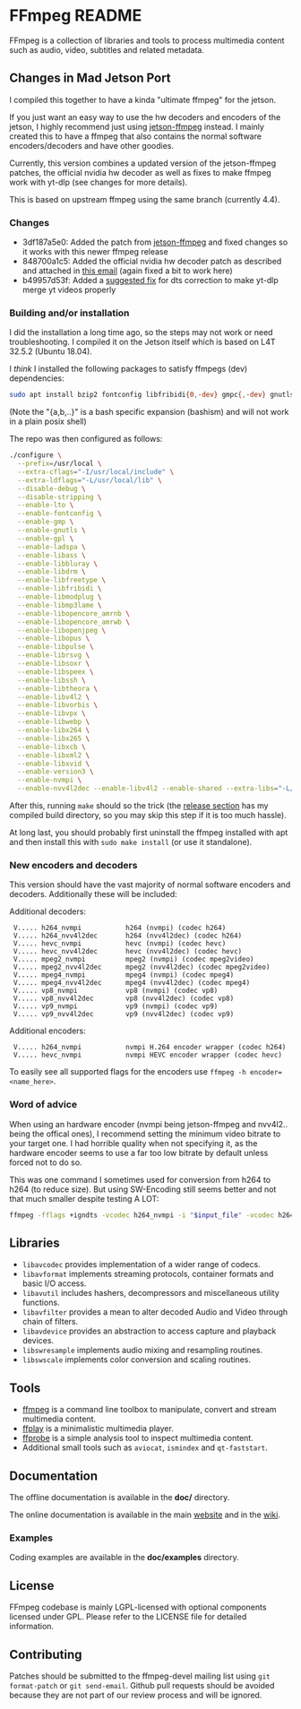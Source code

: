 FFmpeg README
=============

FFmpeg is a collection of libraries and tools to process multimedia content
such as audio, video, subtitles and related metadata.

## Changes in Mad Jetson Port

I compiled this together to have a kinda "ultimate ffmpeg" for the jetson.

If you just want an easy way to use the hw decoders and encoders of the jetson, I highly recommend just using [jetson-ffmpeg](https://github.com/jocover/jetson-ffmpeg) instead. I mainly created this to have a ffmpeg that also contains the normal software encoders/decoders and have other goodies.

Currently, this version combines a updated version of the jetson-ffmpeg patches, the official nvidia hw decoder as well as fixes to make ffmpeg work with yt-dlp (see changes for more details).

This is based on upstream ffmpeg using the same branch (currently 4.4).

### Changes

 - 3df187a5e0: Added the patch from [jetson-ffmpeg](https://github.com/jocover/jetson-ffmpeg) and fixed changes so it works with this newer ffmpeg release
 - 848700a1c5: Added the official nvidia hw decoder patch as described and attached in [this email](http://ffmpeg.org/pipermail/ffmpeg-devel/2020-June/263746.html) (again fixed a bit to work here)
 - b49957d53f: Added a [suggested fix](http://ffmpeg.org/pipermail/ffmpeg-devel/2021-May/280189.html) for dts correction to make yt-dlp merge yt videos properly

### Building and/or installation

I did the installation a long time ago, so the steps may not work or need troubleshooting. I compiled it on the Jetson itself which is based on L4T 32.5.2 (Ubuntu 18.04).

I *think* I installed the following packages to satisfy ffmpegs (dev) dependencies:

```bash
sudo apt install bzip2 fontconfig libfribidi{0,-dev} gmpc{,-dev} gnutls-bin lame libass{9,-dev} libavc1394-{0,dev} libbluray{2,-dev} libdrm{2,-dev} libfreetype6{,-dev} libmodplug{1,-dev} libraw1394-{11,dev} librsvg2{-2,-dev} libsoxr{0,-dev} libtheora{0,-dev} libva{2,-dev} libva-drm2 libva-x11-2 libvdpau{1,-dev} libvorbisenc2 libvorbis{0a,-dev} libvpx{5,-dev} libwebp{6,-dev} libx11{-6,-dev} libx264-{152,dev} libx265-{146,dev} libxcb1{,-dev} libxext{6,-dev} libxml2{,-dev} libxv{1,-dev} libxvidcore{4,-dev} libopencore-amr{nb0,nb-dev,wb0,wb-dev} opus-tools libsdl2-dev speex v4l-utils zlib1g{,-dev} libopenjp2-7{,-dev} libssh-{4,dev} libspeex{1,-dev}
```

(Note the "{a,b,..}" is a bash specific expansion (bashism) and will not work in a plain posix shell)

The repo was then configured as follows:

```sh
./configure \
  --prefix=/usr/local \
  --extra-cflags="-I/usr/local/include" \
  --extra-ldflags="-L/usr/local/lib" \
  --disable-debug \
  --disable-stripping \
  --enable-lto \
  --enable-fontconfig \
  --enable-gmp \
  --enable-gnutls \
  --enable-gpl \
  --enable-ladspa \
  --enable-libass \
  --enable-libbluray \
  --enable-libdrm \
  --enable-libfreetype \
  --enable-libfribidi \
  --enable-libmodplug \
  --enable-libmp3lame \
  --enable-libopencore_amrnb \
  --enable-libopencore_amrwb \
  --enable-libopenjpeg \
  --enable-libopus \
  --enable-libpulse \
  --enable-librsvg \
  --enable-libsoxr \
  --enable-libspeex \
  --enable-libssh \
  --enable-libtheora \
  --enable-libv4l2 \
  --enable-libvorbis \
  --enable-libvpx \
  --enable-libwebp \
  --enable-libx264 \
  --enable-libx265 \
  --enable-libxcb \
  --enable-libxml2 \
  --enable-libxvid \
  --enable-version3 \
  --enable-nvmpi \
  --enable-nvv4l2dec --enable-libv4l2 --enable-shared --extra-libs="-L/usr/lib/aarch64-linux-gnu/tegra -lnvbuf_utils" --extra-cflags="-I /usr/src/jetson_multimedia_api/include/"
```

After this, running `make` should so the trick (the [release section](https://github.com/LinusCDE/mad-jetson-ffmpeg/releases) has my compiled build directory, so you may skip this step if it is too much hassle).

At long last, you should probably first uninstall the ffmpeg installed with apt and then install this with `sudo make install` (or use it standalone).

### New encoders and decoders

This version should have the vast majority of normal software encoders and decoders. Additionally these will be included:

Additional decoders:

```
 V..... h264_nvmpi           h264 (nvmpi) (codec h264)
 V..... h264_nvv4l2dec       h264 (nvv4l2dec) (codec h264)
 V..... hevc_nvmpi           hevc (nvmpi) (codec hevc)
 V..... hevc_nvv4l2dec       hevc (nvv4l2dec) (codec hevc)
 V..... mpeg2_nvmpi          mpeg2 (nvmpi) (codec mpeg2video)
 V..... mpeg2_nvv4l2dec      mpeg2 (nvv4l2dec) (codec mpeg2video)
 V..... mpeg4_nvmpi          mpeg4 (nvmpi) (codec mpeg4)
 V..... mpeg4_nvv4l2dec      mpeg4 (nvv4l2dec) (codec mpeg4)
 V..... vp8_nvmpi            vp8 (nvmpi) (codec vp8)
 V..... vp8_nvv4l2dec        vp8 (nvv4l2dec) (codec vp8)
 V..... vp9_nvmpi            vp9 (nvmpi) (codec vp9)
 V..... vp9_nvv4l2dec        vp9 (nvv4l2dec) (codec vp9)
```

Additional encoders:

```
 V..... h264_nvmpi           nvmpi H.264 encoder wrapper (codec h264)
 V..... hevc_nvmpi           nvmpi HEVC encoder wrapper (codec hevc)
```

To easily see all supported flags for the encoders use `ffmpeg -h encoder=<name_here>`.

### Word of advice

When using an hardware encoder (nvmpi being jetson-ffmpeg and nvv4l2.. being the offical ones), I recommend setting the minimum video bitrate to your target one.
I had horrible quality when not specifying it, as the hardware encoder seems to use a far too low bitrate by default unless forced not to do so.

This was one command I sometimes used for conversion from h264 to h264 (to reduce size). But using SW-Encoding still seems better and not that much smaller despite testing A LOT:

```sh
ffmpeg -fflags +igndts -vcodec h264_nvmpi -i "$input_file" -vcodec h264_nvmpi -profile:v baseline -level:v 4.1 -preset:v slow -rc vbr -minrate 256k -b:v 4000k -maxrate 10000k -bufsize 50M -g 360 $extra_flags "$output_file"
```

## Libraries

* `libavcodec` provides implementation of a wider range of codecs.
* `libavformat` implements streaming protocols, container formats and basic I/O access.
* `libavutil` includes hashers, decompressors and miscellaneous utility functions.
* `libavfilter` provides a mean to alter decoded Audio and Video through chain of filters.
* `libavdevice` provides an abstraction to access capture and playback devices.
* `libswresample` implements audio mixing and resampling routines.
* `libswscale` implements color conversion and scaling routines.

## Tools

* [ffmpeg](https://ffmpeg.org/ffmpeg.html) is a command line toolbox to
  manipulate, convert and stream multimedia content.
* [ffplay](https://ffmpeg.org/ffplay.html) is a minimalistic multimedia player.
* [ffprobe](https://ffmpeg.org/ffprobe.html) is a simple analysis tool to inspect
  multimedia content.
* Additional small tools such as `aviocat`, `ismindex` and `qt-faststart`.

## Documentation

The offline documentation is available in the **doc/** directory.

The online documentation is available in the main [website](https://ffmpeg.org)
and in the [wiki](https://trac.ffmpeg.org).

### Examples

Coding examples are available in the **doc/examples** directory.

## License

FFmpeg codebase is mainly LGPL-licensed with optional components licensed under
GPL. Please refer to the LICENSE file for detailed information.

## Contributing

Patches should be submitted to the ffmpeg-devel mailing list using
`git format-patch` or `git send-email`. Github pull requests should be
avoided because they are not part of our review process and will be ignored.
